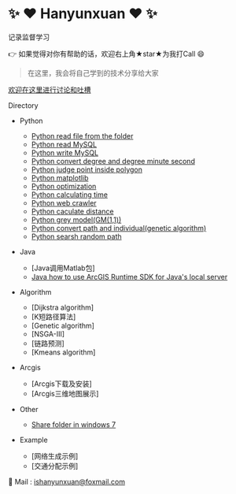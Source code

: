 # :sparkles: :heart: Hanyunxuan :heart: :sparkles:

记录监督学习

:point_right: 如果觉得对你有帮助的话，欢迎右上角★star★为我打Call :smile:

> 在这里，我会将自己学到的技术分享给大家

[欢迎在这里进行讨论和吐槽](https://github.com/hanyunxuan/blog/issues/1)

Directory

* Python
    * [Python read file from the folder](https://github.com/hanyunxuan/PythonScripts/blob/master/read_file.py) 
    * [Python read MySQL](https://github.com/hanyunxuan/PythonScripts/blob/master/read_MySQL.py)
    * [Python write MySQL](https://github.com/hanyunxuan/PythonScripts/blob/master/write_MySQL.py)
    * [Python convert degree and degree minute second](https://github.com/hanyunxuan/PythonScripts/blob/master/convert_coordinate.py)
    * [Python judge point inside polygon](https://github.com/hanyunxuan/PythonScripts/blob/master/point_polygon.py)
    * [Python matplotlib](https://github.com/hanyunxuan/PythonScripts/blob/master/plot.py)
    * [Python optimization](https://github.com/hanyunxuan/PythonScripts/blob/master/optimization.py)
    * [Python calculating time](https://github.com/hanyunxuan/PythonScripts/blob/master/timer.py)
    * [Python web crawler](https://github.com/hanyunxuan/PythonScripts/blob/master/spider.py)
    * [Python caculate distance](https://github.com/hanyunxuan/PythonScripts/blob/master/calculate_distance.py)
    * [ Python grey model(GM(1,1))](https://github.com/hanyunxuan/PythonScripts/blob/master/gray_forecast.py)
    * [Python convert path and individual(genetic algorithm)](https://github.com/hanyunxuan/PythonScripts/blob/master/convert_path_ind.py)
    * [Python searsh random path ](https://github.com/hanyunxuan/PythonScripts/blob/master/random_searsh_path.py)    
* Java
    * [Java调用Matlab包]
    * [Java how to use ArcGIS Runtime SDK for Java's local server](https://github.com/hanyunxuan/blog/issues/3)
* Algorithm
    * [Dijkstra algorithm]
    * [K短路径算法]
    * [Genetic algorithm]
    * [NSGA-Ⅲ]
    * [链路预测]
    * [Kmeans algorithm]
* Arcgis
    * [Arcgis下载及安装]
    * [Arcgis三维地图展示]
* Other
    * [Share folder in windows 7](https://github.com/hanyunxuan/blog/issues/2)

* Example
    * [网络生成示例]
    * [交通分配示例]

:email: Mail : ishanyunxuan@foxmail.com
